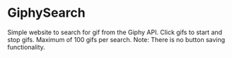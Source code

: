 # GiphySearch
Simple website to search for gif from the Giphy API. Click gifs to start and stop gifs. Maximum of 100 gifs per search.
Note: There is no button saving functionality. 